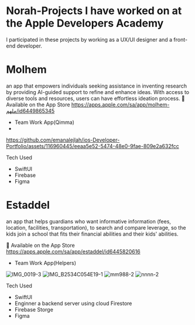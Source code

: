 # Norah-Projects I have worked on at the Apple Developers Academy

I participated in these projects by working as a UX/UI designer and a front-end developer.
# Molhem 
an app that empowers individuals seeking assistance in inventing research by providing AI-guided support to refine and enhance ideas. With access to diverse tools and resources, users can have effortless ideation process.
📲 Available on the App Store 
https://apps.apple.com/sa/app/molhem-ملهم/id6449865345
- Team Work App(Qimma)
- 
https://github.com/emanalejlah/ios-Developer-Portfolio/assets/116960445/eeaa5e52-5474-48e0-9fae-809e2a632fcc


 Tech Used
 - SwiftUI 
 - Firebase 
 - Figma




# Estaddel 
an app that helps guardians who want informative information (fees, location, facilities, transportation), to search and compare leverage, so the kids join a school that fits their financial abilities and their kids' abilities.


📲 Available on the App Store 
https://apps.apple.com/sa/app/estaddel/id6445820616
 - Team Work App(Helpers)
 
![IMG_0019-3](https://user-images.githubusercontent.com/116960445/233881076-7a11ee70-f782-4dbf-b9cb-f7683c3170fd.png)
![IMG_B2534C054E19-1](https://user-images.githubusercontent.com/116960445/233881844-d21118ac-013f-45ed-8744-19bf8bc56dda.png)
![mm988-2](https://user-images.githubusercontent.com/116960445/233882296-8dd161ea-fc49-41aa-bb31-f65d689fe703.png)
![nnnn-2](https://user-images.githubusercontent.com/116960445/233882417-1faf78d6-029c-427c-9c3b-fa6a69b04a4b.png)

 Tech Used
 - SwiftUI 
 - Enginner a backend server using cloud Firestore
 - Firebase Storge
 - Figma







